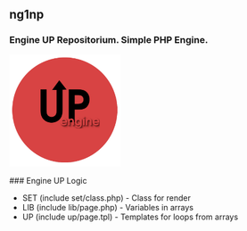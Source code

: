 ## ng1np
### Engine UP Repositorium. Simple PHP Engine.
<p>
<img src="https://github.com/antistereotip/ng1np/blob/main/ng1np.png" width="200" />  
</p>
### Engine UP Logic

- SET (include set/class.php) - Class for render
- LIB (include lib/page.php) - Variables in arrays
- UP (include up/page.tpl) - Templates for loops from arrays
